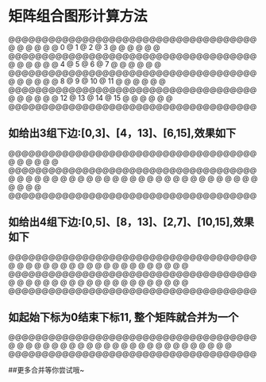 # 矩阵组合图形计算方法

@@@@@@@@@@@@@@@@@@@@@@@@@@@@@@@@@@@@@
@        @        @        @        @
@    0   @    1   @    2   @    3   @
@        @        @        @        @
@@@@@@@@@@@@@@@@@@@@@@@@@@@@@@@@@@@@@
@        @        @        @        @
@    4   @    5   @    6   @    7   @
@        @        @        @        @
@@@@@@@@@@@@@@@@@@@@@@@@@@@@@@@@@@@@@
@        @        @        @        @
@    8   @    9   @   10   @   11   @
@        @        @        @        @
@@@@@@@@@@@@@@@@@@@@@@@@@@@@@@@@@@@@@
@        @        @        @        @
@   12   @   13   @   14   @   15   @
@        @        @        @        @
@@@@@@@@@@@@@@@@@@@@@@@@@@@@@@@@@@@@@

## 如给出3组下边:[0,3]、[4，13]、[6,15],效果如下

@@@@@@@@@@@@@@@@@@@@@@@@@@@@@@@@@@@@@
@                                   @
@                                   @
@                                   @
@@@@@@@@@@@@@@@@@@@@@@@@@@@@@@@@@@@@@
@                 @                 @
@                 @                 @
@                 @                 @
@                 @                 @
@                 @                 @
@                 @                 @
@                 @                 @
@                 @                 @
@                 @                 @
@                 @                 @
@                 @                 @
@@@@@@@@@@@@@@@@@@@@@@@@@@@@@@@@@@@@@

## 如给出4组下边:[0,5]、[8，13]、[2,7]、[10,15],效果如下

@@@@@@@@@@@@@@@@@@@@@@@@@@@@@@@@@@@@@
@                 @                 @
@                 @                 @
@                 @                 @
@                 @                 @
@                 @                 @
@                 @                 @
@                 @                 @
@@@@@@@@@@@@@@@@@@@@@@@@@@@@@@@@@@@@@
@                 @                 @
@                 @                 @
@                 @                 @
@                 @                 @
@                 @                 @
@                 @                 @
@                 @                 @
@@@@@@@@@@@@@@@@@@@@@@@@@@@@@@@@@@@@@

## 如起始下标为0结束下标11, 整个矩阵就合并为一个

@@@@@@@@@@@@@@@@@@@@@@@@@@@@@@@@@@@@@
@                                   @
@                                   @
@                                   @
@                                   @
@                                   @
@                                   @
@                                   @
@                                   @
@                                   @
@                                   @
@                                   @
@                                   @
@                                   @
@@@@@@@@@@@@@@@@@@@@@@@@@@@@@@@@@@@@@

##更多合并等你尝试哦~